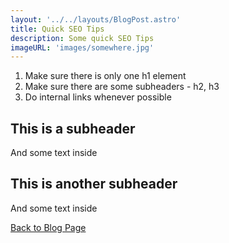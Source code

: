 ```yaml
---
layout: '../../layouts/BlogPost.astro'
title: Quick SEO Tips
description: Some quick SEO Tips
imageURL: 'images/somewhere.jpg'
---
```


1. Make sure there is only one h1 element
2. Make sure there are some subheaders - h2, h3
3. Do internal links whenever possible

## This is a subheader

And some text inside

## This is another subheader

And some text inside

<a href="/blog">Back to Blog Page</a><br>

